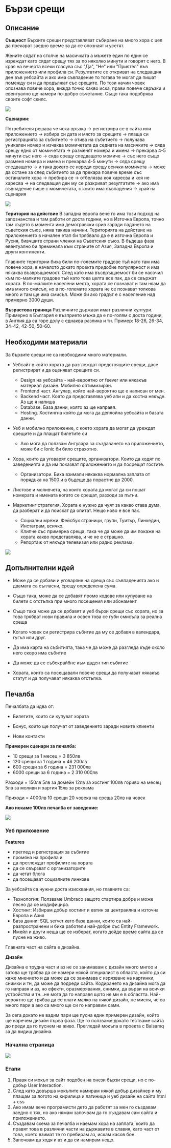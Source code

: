 # Бързи срещи

## Описание

**Същност**
Бързите срещи представляват събиране на много хора с цел да прекарат заедно време за да се опознаят и усетят.

Жените сядат на столче на масичката а мъжете един по един се изреждат като сядат срещу тях за по няколко 
минути и говорят с него. 
В края на вечерта всеки гласува със "Да", "Не" или "Приятел" във приложението или профила си.
Резултатите се откриват на следващия ден във уебсайта и ако има съвпадение то тогава те могат да пишат помежду 
си и да продължат със срещите.
По този начин човек опознава повече хора, вижда точно какво иска, прави повече свръзки и евентуално ще намери
по-добро съчетание. Също така подобрява своите софт скилс.

![](pasted-image-190915085440.png)

**Сценарии:**

Потребителя решава че иска връзка -> 
регистрира се в сайта или приложението -> 
избира си дата и място за срещите -> 
плаща си регистрацията за събитието -> 
отива на събитието -> 
получава уникален номер и изчаква момичетата да седната на масичките -> 
сяда срещу едно от момичетата -> 
разменят номера и имена -> 
прекарва 4-5 минути със него -> 
сяда срещу следващото момиче -> 
със него също разменя номера и имена и прекарва 4-5 минути -> 
сяда срещу следващото -> 
и така докато се изреди срещу всички момичета -> 
може да остане за след събитието за да прекара повече време със останалите хора -> 
пребира се -> 
отбелязва коя харесва и коя не харесва -> 
на следващия ден му се разкриват резултатите -> 
ако има съвпадение пише с момичетата, с които има съвпадения -> 
край на сценария

![](pasted-image-190915085701.png)

**Територия на действие**
В западна европа вече го има този подход на запознанства и там работи от доста години, 
но в Източна Европа, точно там където в момента има демогравски срив заради падането на 
съветския съюз, няма такива начини. Територията на действие на приложението в начален етап би трябвало да 
е в източна Европа и Русия, бивчшите страни членки на Съветския съюз. В бъдеща фаза евентуално би
преминала към страните от Азия, Западна Европа и други континенти.

Главните територии биха били по-големите градове тъй като там има повече хора, в началото докато
проекта придобие популярност и има някаква възвръщаемост. След като има въсвръщаемост би се насочил
към по-малките градове тъй като това целта все пак, да се свържат хората. В по-малките населени
места, хората се познават и там няам да има много смисъл, но в по-големите хората не се познават толкова
много и там ще има смисъл. Може би ако градът е с население над примерно 3000 души.

**Възрастова граница**
Различните държави имат различни култури. Примерно в България е възприето мъжа да е по-голям с доста години, в Англия да са 
горе долу с еднаква разлика и тн. Пример: 18-26, 26-34, 34-42, 42-50, 50-60.

## Необходими материали

За бързите срещи не са необходими много материали.

*	Уебсайт в който хората да разглеждат предстоящите срещи, дасе регистрират и да оценяват срещите си.
	*	Design на уебсайта - най-вероятно от feever или някакъв материал дизайн. Мобилно оптимизиран.
	*	Frontend част. Ангулар, който най-вероятно ще е написан от мен.
	*	Backend част. Която да представлява уеб апи и да хостна някъде. Аз ще я напиша
	*	Database. База данни, която аз ще направя.
	*	Hosting. Хостингна който да мога да деплойна уебсайта и базата данни.

*   Уеб и мобилно приложение, с което хората да могат да уреждат срещите и да плащат билетите си
	*	Ако мога да ползвам Ангулара за създаването на приложението, може би с Ionic би било страхотно.

*   Хора, които да уговарят срещите, организатори. Които да ходят по заведенията и да им показват приложението и да посрещат гостите.
	*	Организатори. Биха взимали някаква нормална заплата от порядъка на 1500 и в бъдеще да порастне до 2000. 

*   Листове и моливчета, на които хората да могат да си пошат номерата и имената когато се срещат, разходи за пътни.

*	Маркетинг стратегия. Хората е нужно да чуят за какво става дума, да разберат и да поискат да опитат. Нещо ново е все пак.
	*	Социални мрежи. Фейсбук страници, групи, Туитър, Линкедин, Инстаграм, всичко. 
	*	Клипче със примерна среща, така че да може да им покаже на хората какво представлява, и че не е страшно.
	*	Репортаж от някъде телевизия или радио реклама. 

![](pasted-image-190915090156.png)

## Допълнителни идей

*   Може да се добави и уговаряне на среща със съвпаденията ако и двамата са съгласни, срещу определена сума.

*   Също така, може да се добавят промо кодове или купуване на билети с отстъпка при много посещения или абонамент

*   Също така може да се добавят и уеб бързи срещи със хората, но за това трябват нови правила и освен това се губи 
смисъла за реална среща

*   Когато човек си регистрира събитие да му се добавя в календара, гугъл или друг.

*   Да има карта на събитията, така че да може да разгледа къде около него скоро има събитие

*   Да може да се събскрайбне към даден тип събитие

*	Хората, които са посещавали повече срещи да получават някакъв статут и да получават някаква отстъпка.

## Печалба

Печалбата да идва от:

*   Билетите, които си купуват хората

*   Бонус, които ще получат от заведението заради новите клиенти

*   Нови контакти

**Примерен сценари за печалба:**

- 10 срещи за 1 месец = 3 850лв
- 120 срещи за 1 година = 46 200лв
- 600 срещи за 6 година = 231 000лв
- 6000 срещи за 6 година = 2 310 000лв

Разходи = 150лв
5лв за домейн
12лв за хостинг
100лв гориво на месец
5лв за моливи и хартия
15лв за реклама

Приходи = 4000лв
10 срещи
20 човека на среща
20лв на човек

**Ако искаме 100лв печалба от заведение:**

![](pasted-image-190915090843.png)

### Уеб приложение

**Features**
-	преглед и регистрация за събитие
-   промяна на профила и 
-   да преглеждат профилите на хората
-   да се свързват с организаторите
-   да четат блога
-   да посещават социалните линкове

За уебсайта са нужни доста изисквания, но главните са:

*   Технология: Ползваме Umbraco защото стартира добре и може лесно да се модифицира.
*   Хостинг: Избирам добър хостинг и евтин за центраилна и източна Европа и Азия
*   База данни: SQL server като база данни, които са най-разпространени и биха работели най-добре със Entity Framework.
*   Имейл и други неща ще се изберат, когато дойде време сайта да се пусне на живо.

Главната част на сайта е дизайна.

**Дизайн**

Дизайна е трудна част и аз не се занимавам с дизайн много мнгоо и затова ще трябва да се намери някой специалист в областа, който да си каже мнението и да може да се занимава с изрязване на картинки, снимки и тн, да може да подреди сайта. Кодирането на дизайна мога да го направя и аз, но ефекти, оразмерявания, снимки, да върви на всички устройства и тн...не мога да го направя щото не ми е в областта. Най-вероятно ще трябва да се плати малко на някой дизайн, не мисля, че са много пари а ако са много ще си го направим сами.

За сега докато не вадим пари ще пусна един примерен дизайн, който ще наречем дизайн първа фаза. Ще го ползваме докато тестваме сайта до преди да го пуснем на живо. Прегледай мокъпа в проекта с Balsamq за да видиш дизайна.

### **Начална страница**

![](pasted-image-190915091619.png)

### **Етапи**
1. Правя си мокъп за сайт подобен на онези бързи срещи, но с по-добър User Interaction.
2. След като довърша мокъпите намирам някой добър дизайнер и му плащам за логото на кирилица и латиница и уеб дизайн на сайта html + css
3. Ако имам вече програмисти дето да работят за мен го създавам заедно с тях, но ако нямам започвам да го създавам сам сайта и приложението.
4. Създавам схема за печалба и наемам хора на заплата, които да правят това в различни части на държавите в славия, като част от това, което взимат те го пребирам аз, искам касов бон.
5. Започвам да ходя и аз и да си намирам нещо.
